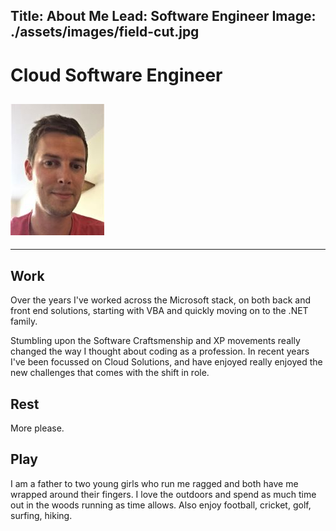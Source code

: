 Title: About Me
Lead: Software Engineer
Image: ./assets/images/field-cut.jpg
---

# Cloud Software Engineer

## ![alt text](./assets/images/me-medium.jpg "Pat Howeson")

<div>
    <a href="mailto:p@howeson.co.uk"> <i class="fa fa-envelope-o fa-4x"></i></a>
    <a href="https://github.com/howesonp"> <i class="fa fa-github fa-4x"></i></a>
    <a href="https://www.linkedin.com/in/pat-howeson-ba0ab182/"> <i class="fa fa-linkedin-square fa-4x"></i></a>
</div>

---

## Work

Over the years I've worked across the Microsoft stack, on both back and front end solutions, starting with VBA and quickly moving on to the .NET family.

Stumbling upon the Software Craftsmenship and XP movements really changed the way I thought about coding as a profession. In recent years I've been focussed on Cloud Solutions, and have enjoyed really enjoyed the new challenges that comes with the shift in role.

## Rest

More please.

## Play

I am a father to two young girls who run me ragged and both have me wrapped around their fingers. I love the outdoors and spend as much time out in the woods running as time allows. Also enjoy football, cricket, golf, surfing, hiking.